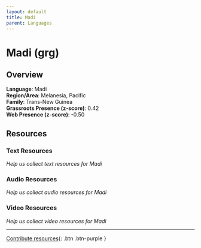 ```yaml
---
layout: default
title: Madi
parent: Languages
---
```


# Madi (grg)

## Overview

**Language**: Madi  
**Region/Area**: Melanesia, Pacific  
**Family**: Trans-New Guinea  
**Grassroots Presence (z-score)**: 0.42  
**Web Presence (z-score)**: -0.50  

## Resources

### Text Resources
*Help us collect text resources for Madi*

### Audio Resources
*Help us collect audio resources for Madi*

### Video Resources
*Help us collect video resources for Madi*

---

[Contribute resources](https://forms.office.com/e/1SfLJx3u1r){: .btn .btn-purple }
